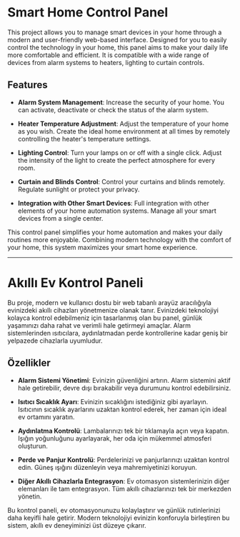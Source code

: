 # Smart Home Control Panel

This project allows you to manage smart devices in your home through a modern and user-friendly web-based interface. Designed for you to easily control the technology in your home, this panel aims to make your daily life more comfortable and efficient. It is compatible with a wide range of devices from alarm systems to heaters, lighting to curtain controls.

## Features

- **Alarm System Management**: Increase the security of your home. You can activate, deactivate or check the status of the alarm system.

- **Heater Temperature Adjustment**: Adjust the temperature of your home as you wish. Create the ideal home environment at all times by remotely controlling the heater's temperature settings.

- **Lighting Control**: Turn your lamps on or off with a single click. Adjust the intensity of the light to create the perfect atmosphere for every room.

- **Curtain and Blinds Control**: Control your curtains and blinds remotely. Regulate sunlight or protect your privacy.

- **Integration with Other Smart Devices**: Full integration with other elements of your home automation systems. Manage all your smart devices from a single center.

This control panel simplifies your home automation and makes your daily routines more enjoyable. Combining modern technology with the comfort of your home, this system maximizes your smart home experience.

---

# Akıllı Ev Kontrol Paneli

Bu proje, modern ve kullanıcı dostu bir web tabanlı arayüz aracılığıyla evinizdeki akıllı cihazları yönetmenize olanak tanır. Evinizdeki teknolojiyi kolayca kontrol edebilmeniz için tasarlanmış olan bu panel, günlük yaşamınızı daha rahat ve verimli hale getirmeyi amaçlar. Alarm sistemlerinden ısıtıcılara, aydınlatmadan perde kontrollerine kadar geniş bir yelpazede cihazlarla uyumludur.

## Özellikler

- **Alarm Sistemi Yönetimi**: Evinizin güvenliğini artırın. Alarm sistemini aktif hale getirebilir, devre dışı bırakabilir veya durumunu kontrol edebilirsiniz.

- **Isıtıcı Sıcaklık Ayarı**: Evinizin sıcaklığını istediğiniz gibi ayarlayın. Isıtıcının sıcaklık ayarlarını uzaktan kontrol ederek, her zaman için ideal ev ortamını yaratın.

- **Aydınlatma Kontrolü**: Lambalarınızı tek bir tıklamayla açın veya kapatın. Işığın yoğunluğunu ayarlayarak, her oda için mükemmel atmosferi oluşturun.

- **Perde ve Panjur Kontrolü**: Perdelerinizi ve panjurlarınızı uzaktan kontrol edin. Güneş ışığını düzenleyin veya mahremiyetinizi koruyun.

- **Diğer Akıllı Cihazlarla Entegrasyon**: Ev otomasyon sistemlerinizin diğer elemanları ile tam entegrasyon. Tüm akıllı cihazlarınızı tek bir merkezden yönetin.

Bu kontrol paneli, ev otomasyonunuzu kolaylaştırır ve günlük rutinlerinizi daha keyifli hale getirir. Modern teknolojiyi evinizin konforuyla birleştiren bu sistem, akıllı ev deneyiminizi üst düzeye çıkarır.

